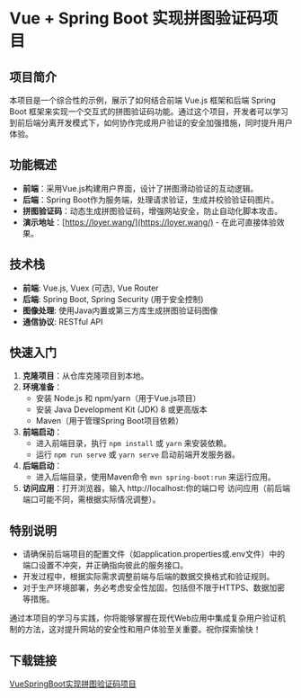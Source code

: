 # Vue + Spring Boot 实现拼图验证码项目

## 项目简介

本项目是一个综合性的示例，展示了如何结合前端 Vue.js 框架和后端 Spring Boot 框架来实现一个交互式的拼图验证码功能。通过这个项目，开发者可以学习到前后端分离开发模式下，如何协作完成用户验证的安全加强措施，同时提升用户体验。

## 功能概述

- **前端**：采用Vue.js构建用户界面，设计了拼图滑动验证的互动逻辑。
- **后端**：Spring Boot作为服务端，处理请求验证，生成并校验验证码图片。
- **拼图验证码**：动态生成拼图验证码，增强网站安全，防止自动化脚本攻击。
- **演示地址**：[https://loyer.wang/](https://loyer.wang/) - 在此可直接体验效果。

## 技术栈

- **前端**: Vue.js, Vuex (可选), Vue Router
- **后端**: Spring Boot, Spring Security (用于安全控制)
- **图像处理**: 使用Java内置或第三方库生成拼图验证码图像
- **通信协议**: RESTful API

## 快速入门

1. **克隆项目**：从仓库克隆项目到本地。
2. **环境准备**：
   - 安装 Node.js 和 npm/yarn（用于Vue.js项目）
   - 安装 Java Development Kit (JDK) 8 或更高版本
   - Maven（用于管理Spring Boot项目依赖）
3. **前端启动**：
   - 进入前端目录，执行 `npm install` 或 `yarn` 来安装依赖。
   - 运行 `npm run serve` 或 `yarn serve` 启动前端开发服务器。
4. **后端启动**：
   - 进入后端目录，使用Maven命令 `mvn spring-boot:run` 来运行应用。
5. **访问应用**：打开浏览器，输入 http://localhost:你的端口号 访问应用（前后端端口可能不同，需根据实际情况调整）。

## 特别说明

- 请确保前后端项目的配置文件（如application.properties或.env文件）中的端口设置不冲突，并正确指向彼此的服务接口。
- 开发过程中，根据实际需求调整前端与后端的数据交换格式和验证规则。
- 对于生产环境部署，务必考虑安全性加固，包括但不限于HTTPS、数据加密等措施。

通过本项目的学习与实践，你将能够掌握在现代Web应用中集成复杂用户验证机制的方法，这对提升网站的安全性和用户体验至关重要。祝你探索愉快！

## 下载链接

[VueSpringBoot实现拼图验证码项目](https://pan.quark.cn/s/1f2e3822bb7b)